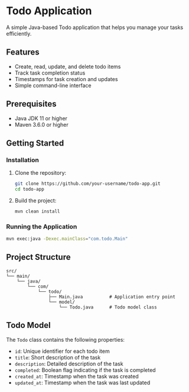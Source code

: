 # Todo Application

A simple Java-based Todo application that helps you manage your tasks efficiently.

## Features

- Create, read, update, and delete todo items
- Track task completion status
- Timestamps for task creation and updates
- Simple command-line interface

## Prerequisites

- Java JDK 11 or higher
- Maven 3.6.0 or higher

## Getting Started

### Installation

1. Clone the repository:
   ```bash
   git clone https://github.com/your-username/todo-app.git
   cd todo-app
   ```

2. Build the project:
   ```bash
   mvn clean install
   ```

### Running the Application

```bash
mvn exec:java -Dexec.mainClass="com.todo.Main"
```

## Project Structure

```
src/
└── main/
    └── java/
        └── com/
            └── todo/
                ├── Main.java          # Application entry point
                └── model/
                    └── Todo.java      # Todo model class
```

## Todo Model

The `Todo` class contains the following properties:
- `id`: Unique identifier for each todo item
- `title`: Short description of the task
- `description`: Detailed description of the task
- `completed`: Boolean flag indicating if the task is completed
- `created_at`: Timestamp when the task was created
- `updated_at`: Timestamp when the task was last updated

